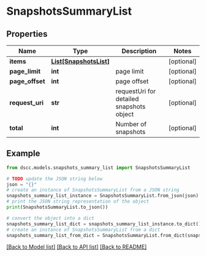 # SnapshotsSummaryList


## Properties

Name | Type | Description | Notes
------------ | ------------- | ------------- | -------------
**items** | [**List[SnapshotsList]**](SnapshotsList.md) |  | [optional] 
**page_limit** | **int** | page limit | [optional] 
**page_offset** | **int** | page offset | [optional] 
**request_uri** | **str** | requestUri for detailed snapshots object | [optional] 
**total** | **int** | Number of snapshots | [optional] 

## Example

```python
from dscc.models.snapshots_summary_list import SnapshotsSummaryList

# TODO update the JSON string below
json = "{}"
# create an instance of SnapshotsSummaryList from a JSON string
snapshots_summary_list_instance = SnapshotsSummaryList.from_json(json)
# print the JSON string representation of the object
print(SnapshotsSummaryList.to_json())

# convert the object into a dict
snapshots_summary_list_dict = snapshots_summary_list_instance.to_dict()
# create an instance of SnapshotsSummaryList from a dict
snapshots_summary_list_from_dict = SnapshotsSummaryList.from_dict(snapshots_summary_list_dict)
```
[[Back to Model list]](../README.md#documentation-for-models) [[Back to API list]](../README.md#documentation-for-api-endpoints) [[Back to README]](../README.md)


